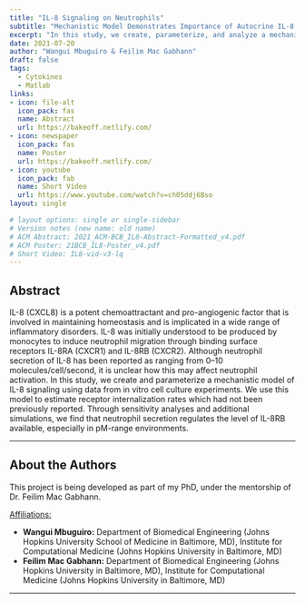 ```yaml
---
title: "IL-8 Signaling on Neutrophils"
subtitle: "Mechanistic Model Demonstrates Importance of Autocrine IL-8 Secretion by Neutrophils"
excerpt: "In this study, we create, parameterize, and analyze a mechanistic model of IL-8 signaling on neutrophils using data from in vitro cell culture experiments."
date: 2021-07-20
author: "Wangui Mbuguiro & Feilim Mac Gabhann"
draft: false
tags:
  - Cytokines
  - Matlab
links:
- icon: file-alt
  icon_pack: fas
  name: Abstract
  url: https://bakeoff.netlify.com/
- icon: newspaper
  icon_pack: fas
  name: Poster
  url: https://bakeoff.netlify.com/
- icon: youtube
  icon_pack: fab
  name: Short Video
  url: https://www.youtube.com/watch?v=ch05ddj6Bso
layout: single

# layout options: single or single-sidebar
# Version notes (new name: old name)
# ACM Abstract: 2021_ACM-BCB_IL8-Abstract-Formatted_v4.pdf
# ACM Poster: 21BCB_IL8-Poster_v4.pdf
# Short Video: IL8-vid-v3-lq
---
```

## Abstract

IL-8 (CXCL8) is a potent chemoattractant and pro-angiogenic factor that is involved in maintaining homeostasis and is implicated in a wide range of inflammatory disorders. IL-8 was initially understood to be produced by monocytes to induce neutrophil migration through binding surface receptors IL-8RA (CXCR1) and IL-8RB (CXCR2). Although neutrophil secretion of IL-8 has been reported as ranging from 0–10 molecules/cell/second, it is unclear how this may affect neutrophil activation. In this study, we create and parameterize a mechanistic model of IL-8 signaling using data from in vitro cell culture experiments. We use this model to estimate receptor internalization rates which had not been previously reported. Through sensitivity analyses and additional simulations, we find that neutrophil secretion regulates the level of IL-8RB available, especially in pM-range environments.


---
## About the Authors

This project is being developed as part of my PhD, under the mentorship of Dr. Feilim Mac Gabhann. 

<u>Affiliations:</u> 
- <b>Wangui Mbuguiro:</b>  Department of Biomedical Engineering (Johns Hopkins University School of Medicine in Baltimore, MD), Institute for Computational Medicine (Johns Hopkins University in Baltimore, MD)
- <b>Feilim Mac Gabhann:</b>  Department of Biomedical Engineering (Johns Hopkins University in Baltimore, MD), Institute for Computational Medicine (Johns Hopkins University in Baltimore, MD)

---


